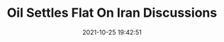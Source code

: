 ---
"title": "Oil Settles Flat On Iran Discussions"
"date": "2021-10-25 19:42:51"
"feed_name": "RIGZONE"
"feed_website": "http://www.rigzone.com/"
"feed_rss": "http://www.rigzone.com/news/rss/rigzone_latest.aspx"
"link": "https://www.rigzone.com/news/wire/oil_settles_flat_on_iran_discussions-25-oct-2021-166811-article/?rss=true"
"source": "None"
"file": "_posts/2021-1-1-71ae198f31cd1caffd256f441cea963d7e45fc07.md"
"accident": "0"
"drilling": "0"
"dead": "0"
"injured": "0"
"arrested": "0"
"place": "unknown place"
"where": "unknown site"
"causes": "unknown"
"place_uri": "unknown place"
---